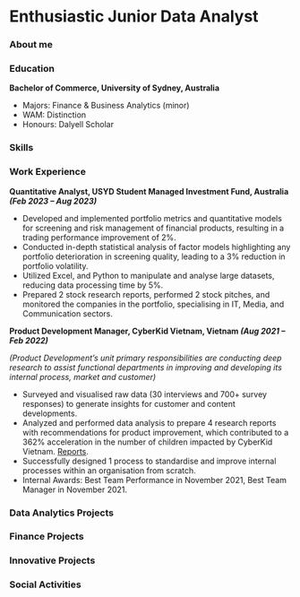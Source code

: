 # Enthusiastic Junior Data Analyst 

### About me 

### Education 
**Bachelor of Commerce, University of Sydney, Australia**
-	Majors: Finance & Business Analytics (minor)
- WAM: Distinction
- Honours: Dalyell Scholar

### Skills 

### Work Experience 
**Quantitative Analyst, USYD Student Managed Investment Fund, Australia _(Feb 2023 – Aug 2023)_**
- Developed and implemented portfolio metrics and quantitative models for screening and risk management of financial products, resulting in a trading performance improvement of 2%.
- Conducted in-depth statistical analysis of factor models highlighting any portfolio deterioration in screening quality, leading to a 3% reduction in portfolio volatility. 
- Utilized Excel, and Python to manipulate and analyse large datasets, reducing data processing time by 5%.
- Prepared 2 stock research reports, performed 2 stock pitches, and monitored the companies in the portfolio, specialising in IT, Media, and Communication sectors. 

**Product Development Manager, CyberKid Vietnam, Vietnam _(Aug 2021 – Feb 2022)_**

_(Product Development’s unit primary responsibilities are conducting deep research to assist functional departments in improving and developing its internal process, market and customer)_
- Surveyed and visualised raw data (30 interviews and 700+ survey responses) to generate insights for customer and content developments.
- Analyzed and performed data analysis to prepare 4 research reports with recommendations for product improvement, which contributed to a 362% acceleration in the number of children impacted by CyberKid Vietnam.  [Reports](https://drive.google.com/drive/folders/1n5U5sVeYnMH9VbIXju6IELrWZIMZNVGq). 
- Successfully designed 1 process to standardise and improve internal processes within an organisation from scratch.
- Internal Awards: Best Team Performance in November 2021, Best Team Manager in November 2021. 

### Data Analytics Projects

### Finance Projects 

### Innovative Projects

### Social Activities 


